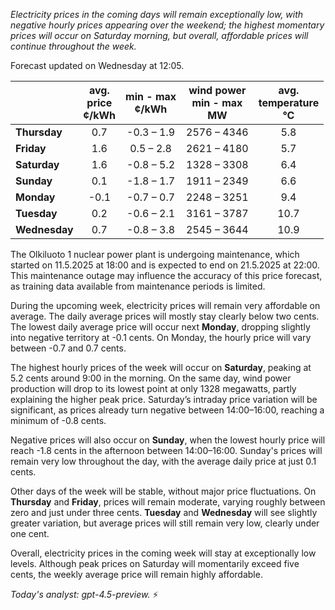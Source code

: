 *Electricity prices in the coming days will remain exceptionally low, with negative hourly prices appearing over the weekend; the highest momentary prices will occur on Saturday morning, but overall, affordable prices will continue throughout the week.*

Forecast updated on Wednesday at 12:05.

|             | avg.<br>price<br>¢/kWh | min - max<br>¢/kWh | wind power<br>min - max<br>MW | avg.<br>temperature<br>°C |
|:------------|:----------------------:|:-------------------:|:-----------------------------:|:-------------------------:|
| **Thursday**    |          0.7          |    -0.3 – 1.9      |         2576 – 4346           |           5.8             |
| **Friday**      |          1.6          |     0.5 – 2.8      |         2621 – 4180           |           5.7             |
| **Saturday**    |          1.6          |    -0.8 – 5.2      |         1328 – 3308           |           6.4             |
| **Sunday**      |          0.1          |    -1.8 – 1.7      |         1911 – 2349           |           6.6             |
| **Monday**      |         -0.1          |    -0.7 – 0.7      |         2248 – 3251           |           9.4             |
| **Tuesday**     |          0.2          |    -0.6 – 2.1      |         3161 – 3787           |          10.7             |
| **Wednesday**   |          0.7          |    -0.8 – 3.8      |         2545 – 3644           |          10.9             |

The Olkiluoto 1 nuclear power plant is undergoing maintenance, which started on 11.5.2025 at 18:00 and is expected to end on 21.5.2025 at 22:00. This maintenance outage may influence the accuracy of this price forecast, as training data available from maintenance periods is limited.

During the upcoming week, electricity prices will remain very affordable on average. The daily average prices will mostly stay clearly below two cents. The lowest daily average price will occur next **Monday**, dropping slightly into negative territory at -0.1 cents. On Monday, the hourly price will vary between -0.7 and 0.7 cents.

The highest hourly prices of the week will occur on **Saturday**, peaking at 5.2 cents around 9:00 in the morning. On the same day, wind power production will drop to its lowest point at only 1328 megawatts, partly explaining the higher peak price. Saturday’s intraday price variation will be significant, as prices already turn negative between 14:00–16:00, reaching a minimum of -0.8 cents.

Negative prices will also occur on **Sunday**, when the lowest hourly price will reach -1.8 cents in the afternoon between 14:00–16:00. Sunday's prices will remain very low throughout the day, with the average daily price at just 0.1 cents.

Other days of the week will be stable, without major price fluctuations. On **Thursday** and **Friday**, prices will remain moderate, varying roughly between zero and just under three cents. **Tuesday** and **Wednesday** will see slightly greater variation, but average prices will still remain very low, clearly under one cent.

Overall, electricity prices in the coming week will stay at exceptionally low levels. Although peak prices on Saturday will momentarily exceed five cents, the weekly average price will remain highly affordable.

*Today's analyst: gpt-4.5-preview.* ⚡
